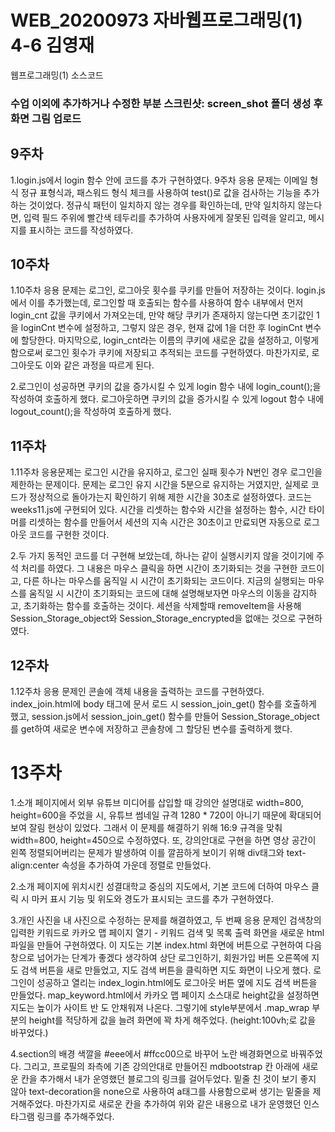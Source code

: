 # WEB_20200973 자바웹프로그래밍(1) 4-6 김영재
웹프로그래밍(1) 소스코드
### 수업 이외에 추가하거나 수정한 부분 스크린샷: screen_shot 폴더 생성 후 화면 그림 업로드

## 9주차

 1.login.js에서 login 함수 안에 코드를 추가 구현하였다. 9주차 응용 문제는 이메일 형식 정규 표형식과, 
패스워드 형식 체크를 사용하여 test()로 값을 검사하는 기능을 추가하는 것이었다. 
정규식 패턴이 일치하지 않는 경우를 확인하는데, 만약 일치하지 않는다면, 입력 필드 
주위에 빨간색 테두리를 추가하여 사용자에게 잘못된 입력을 알리고, 메시지를 표시하는 코드를 작성하였다. 

## 10주차

 1.10주차 응용 문제는 로그인, 로그아웃 횟수를 쿠키를 만들어 저장하는 것이다. 
login.js에서 이를 추가했는데, 로그인할 때 호출되는 함수를 사용하여 함수 내부에서 먼저 login_cnt 값을 쿠키에서 가져오는데, 
만약 해당 쿠키가 존재하지 않는다면 초기값인 1을 loginCnt 변수에 설정하고, 
그렇지 않은 경우, 현재 값에 1을 더한 후 loginCnt 변수에 할당한다. 
마지막으로, login_cnt라는 이름의 쿠키에 새로운 값을 설정하고, 
이렇게 함으로써 로그인 횟수가 쿠키에 저장되고 추적되는 코드를 구현하였다. 
마찬가지로, 로그아웃도 이와 같은 과정을 따르게 된다.

 2.로그인이 성공하면 쿠키의 값을 증가시킬 수 있게 login 함수 내에 login_count();을 
작성하여 호출하게 했다. 로그아웃하면 쿠키의 값을 증가시킬 수 있게 logout 함수 내에 
logout_count();을 작성하여 호출하게 했다.

## 11주차
 
 1.11주차 응용문제는 로그인 시간을 유지하고, 로그인 실패 횟수가 N번인 경우 로그인을 제한하는 
문제이다. 문제는 로그인 유지 시간을 5분으로 유지하는 거였지만, 실제로 코드가 정상적으로 
돌아가는지 확인하기 위해 제한 시간을 30초로 설정하였다. 코드는 weeks11.js에 구현되어 있다. 시간을 리셋하는 함수와 
시간을 설정하는 함수, 시간 타이머를 리셋하는 함수를 만들어서 세션의 지속 시간은 30초이고 만료되면 
자동으로 로그아웃 코드를 구현한 것이다.

 2.두 가지 동적인 코드를 더 구현해 보았는데, 하나는 같이 실행시키지 않을 것이기에 주석 처리를 하였다. 
그 내용은 마우스 클릭을 하면 시간이 초기화되는 것을 구현한 코드이고, 다른 하나는 마우스를 움직일 시 시간이 
초기화되는 코드이다. 지금의 실행되는 마우스를 움직일 시 시간이 초기화되는 코드에 대해 설명해보자면 
마우스의 이동을 감지하고, 초기화하는 함수를 호출하는 것이다. 세션을 삭제할때 removeItem을 사용해 
Session_Storage_object와 Session_Storage_encrypted을 없애는 것으로 구현하였다.

## 12주차

 1.12주차 응용 문제인 콘솔에 객체 내용을 출력하는 코드를 구현하였다. index_join.html에 
body 태그에 문서 로드 시 session_join_get() 함수를 호출하게 했고, session.js에서 
session_join_get() 함수를 만들어 Session_Storage_object를 get하여 새로운 변수에 저장하고 
콘솔창에 그 할당된 변수를 출력하게 했다.

# 13주차

 1.소개 페이지에서 외부 유튜브 미디어를 삽입할 때 강의안 설명대로 width=800, height=600을
주었을 시, 유튜브 썸네일 규격 1280 * 720이 아니기 때문에 확대되어 보여 잘림 현상이 있었다.
그래서 이 문제를 해결하기 위해 16:9 규격을 맞춰 width=800, height=450으로 수정하였다.
또, 강의안대로 구현을 하면 영상 공간이 왼쪽 정렬되어버리는 문제가 발생하여 이를 깔끔하게 보이기 위해
div태그와 text-align:center 속성을 추가하여 가운데 정렬로 만들었다.

 2.소개 페이지에 위치시킨 성결대학교 중심의 지도에서, 기본 코드에 더하여
마우스 클릭 시 마커 표시 기능 및 위도와 경도가 표시되는 코드를 추가 구현하였다.

 3.개인 사진을 내 사진으로 수정하는 문제를 해결하였고, 두 번째 응용 문제인 검색창의 입력한
키워드로 카카오 맵 페이지 열기 - 키워드 검색 및 목록 출력 화면을 새로운 html 파일을 만들어 구현하였다. 이 지도는 
기본 index.html 화면에 버튼으로 구현하여 다음 창으로 넘어가는 단계가 좋겠다 생각하여
상단 로그인하기, 회원가입 버튼 오른쪽에 지도 검색 버튼을 새로 만들었고, 지도 검색 버튼을 클릭하면 지도 화면이 나오게 했다. 
로그인이 성공하고 열리는 index_login.html에도 로그아웃 버튼 옆에 지도 검색 버튼을 만들었다. 
map_keyword.html에서 카카오 맵 페이지 소스대로 height값을 설정하면 지도는 높이가 사이트 반 도 안채워져 나온다. 
그렇기에 style부분에서 .map_wrap 부분의 height를 적당하게 값을 늘려 화면에 꽉 차게 해주었다. 
(height:100vh;로 값을 바꾸었다.)

 4.section의 배경 색깔을 #eee에서 #ffcc00으로 바꾸어 노란 배경화면으로 바꿔주었다. 그리고, 
프로필의 좌측에 기존 강의안대로 만들어진 mdbootstrap 칸 아래에 새로운 칸을 추가해서 
내가 운영했던 블로그의 링크를 걸어두었다. 밑줄 친 것이 보기 좋지 않아 text-decoration을 none으로 사용하여 
a태그를 사용함으로써 생기는 밑줄을 제거해주었다. 마찬가지로 새로운 칸을 추가하여 
위와 같은 내용으로 내가 운영했던 인스타그램 링크를 추가해주었다.